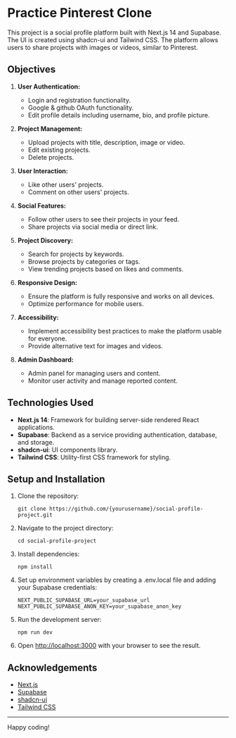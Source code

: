 
# Practice Pinterest Clone

This project is a social profile platform built with Next.js 14 and Supabase. The UI is created using shadcn-ui and Tailwind CSS. The platform allows users to share projects with images or videos, similar to Pinterest. 

## Objectives

1. **User Authentication:**
   - Login and registration functionality.
   - Google & github OAuth functionality.
   - Edit profile details including username, bio, and profile picture.

2. **Project Management:**
   - Upload projects with title, description, image or video.
   - Edit existing projects.
   - Delete projects.

3. **User Interaction:**
   - Like other users' projects.
   - Comment on other users' projects.

4. **Social Features:**
   - Follow other users to see their projects in your feed.
   - Share projects via social media or direct link.

5. **Project Discovery:**
   - Search for projects by keywords.
   - Browse projects by categories or tags.
   - View trending projects based on likes and comments.

7. **Responsive Design:**
   - Ensure the platform is fully responsive and works on all devices.
   - Optimize performance for mobile users.

8. **Accessibility:**
   - Implement accessibility best practices to make the platform usable for everyone.
   - Provide alternative text for images and videos.

10. **Admin Dashboard:**
    - Admin panel for managing users and content.
    - Monitor user activity and manage reported content.

## Technologies Used

- **Next.js 14**: Framework for building server-side rendered React applications.
- **Supabase**: Backend as a service providing authentication, database, and storage.
- **shadcn-ui**: UI components library.
- **Tailwind CSS**: Utility-first CSS framework for styling.

## Setup and Installation

1. Clone the repository:
   ```
   git clone https://github.com/{yourusername}/social-profile-project.git
   ```
2. Navigate to the project directory:
   ```
   cd social-profile-project
   ```
3. Install dependencies:
   ```
   npm install
   ```
4. Set up environment variables by creating a .env.local file and adding your Supabase credentials:
   ```Dotenv
   NEXT_PUBLIC_SUPABASE_URL=your_supabase_url
   NEXT_PUBLIC_SUPABASE_ANON_KEY=your_supabase_anon_key
   ```
5. Run the development server:
   ```
   npm run dev
   ```
6. Open [http://localhost:3000](http://localhost:3000) with your browser to see the result.

## Acknowledgements

- [Next.js](https://nextjs.org/)
- [Supabase](https://supabase.com/)
- [shadcn-ui]([https://github.com/shadcn/ui](https://ui.shadcn.com/))
- [Tailwind CSS](https://tailwindcss.com/)

---

Happy coding!
